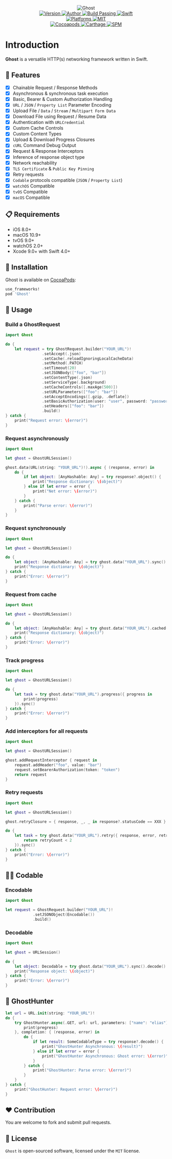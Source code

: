 
<p align="center">
  <img src="./Assets/Ghost.jpg" alt="Ghost">
  <br/><a href="https://cocoapods.org/pods/Ghost">
  <img alt="Version" src="https://img.shields.io/badge/version-1.0.0-brightgreen.svg">
  <img alt="Author" src="https://img.shields.io/badge/author-Meniny-blue.svg">
  <img alt="Build Passing" src="https://img.shields.io/badge/build-passing-brightgreen.svg">
  <img alt="Swift" src="https://img.shields.io/badge/swift-4.0%2B-orange.svg">
  <br/>
  <img alt="Platforms" src="https://img.shields.io/badge/platform-macOS%20%7C%20iOS%20%7C%20watchOS%20%7C%20tvOS-lightgrey.svg">
  <img alt="MIT" src="https://img.shields.io/badge/license-MIT-blue.svg">
  <br/>
  <img alt="Cocoapods" src="https://img.shields.io/badge/cocoapods-compatible-brightgreen.svg">
  <img alt="Carthage" src="https://img.shields.io/badge/carthage-working%20on-red.svg">
  <img alt="SPM" src="https://img.shields.io/badge/swift%20package%20manager-compatible-brightgreen.svg">
  </a>
</p>

# Introduction

**Ghost** is a versatile HTTP(s) networking framework written in Swift.

## 🌟 Features

- [x] Chainable Request / Response Methods
- [x] Asynchronous & synchronous task execution
- [x] Basic, Bearer & Custom Authorization Handling
- [x] `URL` / `JSON` / `Property List` Parameter Encoding
- [x] Upload File / `Data` / `Stream` / `Multipart Form Data`
- [x] Download File using Request / Resume Data
- [x] Authentication with `URLCredential`
- [x] Custom Cache Controls
- [x] Custom Content Types
- [x] Upload & Download Progress Closures
- [x] `cURL` Command Debug Output
- [x] Request & Response Interceptors
- [x] Inference of response object type
- [x] Network reachability
- [x] `TLS Certificate` & `Public Key Pinning`
- [x] Retry requests
- [x] `Codable` protocols compatible (`JSON` / `Property List`)
- [x] `watchOS` Compatible
- [x] `tvOS` Compatible
- [x] `macOS` Compatible

## 📋 Requirements

- iOS 8.0+
- macOS 10.9+
- tvOS 9.0+
- watchOS 2.0+
- Xcode 9.0+ with Swift 4.0+

## 📲 Installation

Ghost is available on [CocoaPods](https://cocoapods.org):

```ruby
use_frameworks!
pod 'Ghost'
```

## 🔧 Usage

### Build a GhostRequest

```swift
import Ghost

do {
    let request = try GhostRequest.builder("YOUR_URL")!
                .setAccept(.json)
                .setCache(.reloadIgnoringLocalCacheData)
                .setMethod(.PATCH)
                .setTimeout(20)
                .setJSONBody(["foo", "bar"])
                .setContentType(.json)
                .setServiceType(.background)
                .setCacheControls([.maxAge(500)])
                .setURLParameters(["foo": "bar"])
                .setAcceptEncodings([.gzip, .deflate])
                .setBasicAuthorization(user: "user", password: "password")
                .setHeaders(["foo": "bar"])
                .build()
} catch {
    print("Request error: \(error)")
}
```

### Request asynchronously

```swift
import Ghost

let ghost = GhostURLSession()

ghost.data(URL(string: "YOUR_URL")!).async { (response, error) in
    do {
        if let object: [AnyHashable: Any] = try response?.object() {
            print("Response dictionary: \(object)")
        } else if let error = error {
            print("Net error: \(error)")
        }
    } catch {
        print("Parse error: \(error)")
    }
}
```

### Request synchronously

```swift
import Ghost

let ghost = GhostURLSession()

do {
    let object: [AnyHashable: Any] = try ghost.data("YOUR_URL").sync().object()
    print("Response dictionary: \(object)")
} catch {
    print("Error: \(error)")
}
```

### Request from cache

```swift
import Ghost

let ghost = GhostURLSession()

do {
    let object: [AnyHashable: Any] = try ghost.data("YOUR_URL").cached().object()
    print("Response dictionary: \(object)")
} catch {
    print("Error: \(error)")
}
```

### Track progress

```swift
import Ghost

let ghost = GhostURLSession()

do {
    let task = try ghost.data("YOUR_URL").progress({ progress in
        print(progress)
    }).sync()
} catch {
    print("Error: \(error)")
}
```

### Add interceptors for all requests

```swift
import Ghost

let ghost = GhostURLSession()

ghost.addRequestInterceptor { request in
    request.addHeader("foo", value: "bar")
    request.setBearerAuthorization(token: "token")
    return request
}
```

### Retry requests

```swift
import Ghost

let ghost = GhostURLSession()

ghost.retryClosure = { response, _, _ in response?.statusCode == XXX }

do {
    let task = try ghost.data("YOUR_URL").retry({ response, error, retryCount in
        return retryCount < 2
    }).sync()
} catch {
    print("Error: \(error)")
}
```

## 🧙‍♂️ Codable

### Encodable

```swift
import Ghost

let request = GhostRequest.builder("YOUR_URL")!
            .setJSONObject(Encodable())
            .build()
```

### Decodable

```swift
import Ghost

let ghost = URLSession()

do {
    let object: Decodable = try ghost.data("YOUR_URL").sync().decode()
    print("Response object: \(object)")
} catch {
    print("Error: \(error)")
}
```

## 🌙 GhostHunter

```swift
let url = URL.init(string: "YOUR_URL")!
do {
    try GhostHunter.async(.GET, url: url, parameters: ["name": "elias"], headers: ["Content-Type": "text/json"], progress: { (pregress) in
        print(pregress)
    }, completion: { (response, error) in
        do {
            if let result: SomeCodableType = try response?.decode() {
                print("GhostHunter Asynchronous: \(result)")
            } else if let error = error {
                print("GhostHunter Asynchronous: Ghost error: \(error)")
            }
        } catch {
            print("GhostHunter: Parse error: \(error)")
        }
    }
} catch {
    print("GhostHunter: Request error: \(error)")
}
```

## ❤️ Contribution

You are welcome to fork and submit pull requests.

## 🔖 License

`Ghost` is open-sourced software, licensed under the `MIT` license.
